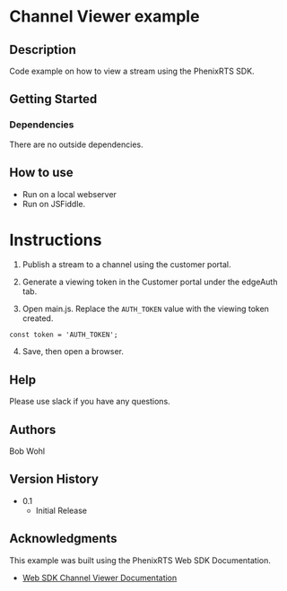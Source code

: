 # Channel Viewer example

## Description

Code example on how to view a stream using the PhenixRTS SDK.

## Getting Started

### Dependencies

There are no outside dependencies.

## How to use

- Run on a local webserver
- Run on JSFiddle.

# Instructions

1. Publish a stream to a channel using the customer portal.

2. Generate a viewing token in the Customer portal under the edgeAuth tab.

3. Open main.js. Replace the `AUTH_TOKEN` value with the viewing token created.

`const token = 'AUTH_TOKEN';`

4. Save, then open a browser.

## Help

Please use slack if you have any questions.

## Authors

Bob Wohl

## Version History

- 0.1
  - Initial Release

## Acknowledgments

This example was built using the PhenixRTS Web SDK Documentation.

- [Web SDK Channel Viewer Documentation](https://phenixrts.com/docs/sdk_ref/web/next-gen-channel/#channel-viewer)
